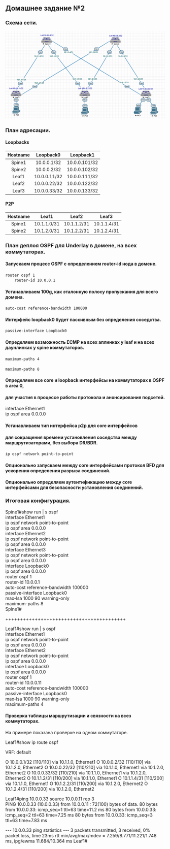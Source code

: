 ## Домашнее задание №2

### Схема сети.

![](layout2.png)

### План адресации.

#### Loopbacks

| Hostname | Loopback0    | Loopback1     |
| :------: | :-----------:|:-------------:|
|  Spine1  | 10.0.0.1/32  | 10.0.0.101/32 |
|  Spine2  | 10.0.0.2/32  | 10.0.0.102/32 |
|  Leaf1   | 10.0.0.11/32 | 10.0.0.111/32 |
|  Leaf2   | 10.0.0.22/32 | 10.0.0.122/32 |
|  Leaf3   | 10.0.0.33/32 | 10.0.0.133/32 |

#### P2P

| Hostname |    Leaf1    |     Leaf2   |     Leaf3   |
| :------: | :----------:|:-----------:|:-----------:|
|  Spine1  | 10.1.1.0/31 | 10.1.1.2/31 | 10.1.1.4/31 |
|  Spine2  | 10.1.2.0/31 | 10.1.2.2/31 | 10.1.2.4/31 |

### План деплоя OSPF для Underlay в домене, на всех коммутаторах.

#### Запускаем процесс OSPF с определением router-id нода в домене.

    router ospf 1   
        router-id 10.0.0.1  

#### Устанавливаем 100g, как эталонную полосу пропускания для всего домена. 

    auto-cost reference-bandwidth 100000

#### Интерфейс loopback0 будет пассивным без определения соседства.

    passive-interface Loopback0

#### Определяем возможность ECMP на всех аплинках у leaf и на всех даунлинках у spine коммутаторов.

    maximum-paths 4

    maximum-paths 8

#### Определяем все core и loopback интерфейсы на коммутаторах в OSPF в area 0, 
#### для участия в процессе работы протокола и анонсирования подсетей. 
 
   interface Ethernet1  
        ip ospf area 0.0.0.0  
 
#### Устанавливаем тип интерфейса p2p для core интерфейсов 
#### для сокращения времени установления соседства между маршрутизаторами, без выбора DR/BDR.

    ip ospf network point-to-point

#### Опционально запускаем между core интерфейсами протокол BFD для ускорения определения разрыва соединений. 

#### Опционально определяем аутентификацию между core интерфейсами для безопасности установления соединений.

### Итоговая конфигурация.

Spine1#show run | s ospf  
interface Ethernet1  
   ip ospf network point-to-point  
   ip ospf area 0.0.0.0  
interface Ethernet2  
   ip ospf network point-to-point  
   ip ospf area 0.0.0.0  
interface Ethernet3  
   ip ospf network point-to-point  
   ip ospf area 0.0.0.0  
interface Loopback0  
   ip ospf area 0.0.0.0  
router ospf 1  
   router-id 10.0.0.1  
   auto-cost reference-bandwidth 100000  
   passive-interface Loopback0  
   max-lsa 1000 90 warning-only  
   maximum-paths 8  
Spine1#  

+++++++++++++++++++++++++++++++++++++++++  

Leaf1#show run | s ospf  
interface Ethernet1  
   ip ospf network point-to-point  
   ip ospf area 0.0.0.0  
interface Ethernet2  
   ip ospf network point-to-point  
   ip ospf area 0.0.0.0  
interface Loopback0  
   ip ospf area 0.0.0.0  
router ospf 1  
   router-id 10.0.0.11  
   auto-cost reference-bandwidth 100000  
   passive-interface Loopback0  
   max-lsa 1000 90 warning-only  
   maximum-paths 4  

#### Проверка таблицы маршрутизации и связности на всез коммутаторах. 

На примере показана проверке на одном коммутаторе. 

Leaf1#show ip route ospf 

VRF: default 
 
 O        10.0.0.1/32 [110/110] via 10.1.1.0, Ethernet1 
 O        10.0.0.2/32 [110/110] via 10.1.2.0, Ethernet2 
 O        10.0.0.22/32 [110/210] via 10.1.1.0, Ethernet1 
                                 via 10.1.2.0, Ethernet2 
 O        10.0.0.33/32 [110/210] via 10.1.1.0, Ethernet1 
                                 via 10.1.2.0, Ethernet2 
 O        10.1.1.2/31 [110/200] via 10.1.1.0, Ethernet1 
 O        10.1.1.4/31 [110/200] via 10.1.1.0, Ethernet1 
 O        10.1.2.2/31 [110/200] via 10.1.2.0, Ethernet2 
 O        10.1.2.4/31 [110/200] via 10.1.2.0, Ethernet2 

Leaf1#ping 10.0.0.33 source 10.0.0.11 rep 3  
PING 10.0.0.33 (10.0.0.33) from 10.0.0.11 : 72(100) bytes of data. 
80 bytes from 10.0.0.33: icmp_seq=1 ttl=63 time=11.2 ms 
80 bytes from 10.0.0.33: icmp_seq=2 ttl=63 time=7.25 ms 
80 bytes from 10.0.0.33: icmp_seq=3 ttl=63 time=7.83 ms 
 
--- 10.0.0.33 ping statistics --- 
3 packets transmitted, 3 received, 0% packet loss, time 23ms 
rtt min/avg/max/mdev = 7.259/8.771/11.221/1.748 ms, ipg/ewma 11.684/10.364 ms 
Leaf1# 